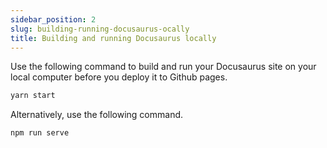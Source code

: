 ```yaml
---
sidebar_position: 2
slug: building-running-docusaurus-ocally
title: Building and running Docusaurus locally
---
```


Use the following command to build and run your Docusaurus site on your local computer before you deploy it to Github pages.

```bash
yarn start
```
Alternatively, use the following command.

```bash
npm run serve
```